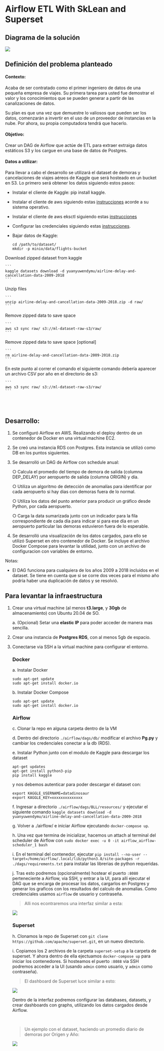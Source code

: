 # Airflow ETL With SkLean and Superset #
  

## Diagrama de la solución ##

  

[![](images/layout-aws.svg)](/images/layout-aws.svg)


## Definición del problema planteado ##


#### Contexto: ####


Acaba de ser contratado como el primer ingeniero de datos de una pequeña empresa de viajes. Su primera tarea para usted fue demostrar el valor y los conocimientos que se pueden generar a partir de las canalizaciones de datos.

Su plan es que una vez que demuestre lo valiosos que pueden ser los datos, comenzarán a invertir en el uso de un proveedor de instancias en la nube. Por ahora, su propia computadora tendrá que hacerlo.

#### Objetivo: ####

Crear un DAG de Airflow que actúe de ETL para extraer extraiga datos estáticos S3 y los cargue en una base de datos de Postgres.

#### Datos a utilizar: ####
  
Para llevar a cabo el desarrollo se utilizará el dataset de demoras y cancelaciones de viajes aéreos de Kaggle que será hosteado en un bucket en S3. Lo primero será obtener los datos siguiendo estos pasos:

* Instalar el cliente de Kaggle: pip install kaggle.

* Instalar el cliente de aws siguiendo estas [instrucciones](https://docs.aws.amazon.com/cli/latest/userguide/getting-started-install.html) acorde a su sistema operativo.

* Instalar el cliente de aws eksctl siguiendo estas [instrucciones](https://docs.aws.amazon.com/eks/latest/userguide/eksctl.html)

* Configurar las credenciales siguiendo estas [instrucciones](https://github.com/Kaggle/kaggle-api#api-credentials).

* Bajar datos de Kaggle:

	```
	cd /path/to/dataset/
	mkdir -p minio/data/flights-bucket
	```

Download zipped dataset from kaggle

	```
	kaggle datasets download -d yuanyuwendymu/airline-delay-and-cancellation-data-2009-2018
	```

Unzip files

	```
	unzip airline-delay-and-cancellation-data-2009-2018.zip -d raw/
	```


Remove zipped data to save space

	``` 
	aws s3 sync raw/ s3://ml-dataset-raw-s3/raw/
	```

Remove zipped data to save space [optional]

	```
	rm airline-delay-and-cancellation-data-2009-2018.zip
	```

En este punto al correr el comando el siguiente comando debería aparecer un archivo CSV por año en el directorio de s3:

	```
	aws s3 sync raw/ s3://ml-dataset-raw-s3/raw/
	```

<br><br>

## Desarrollo: ##

1. Se configuró Airflow en AWS. Realizando el deploy dentro de un contenedor de Docker en una virtual machine EC2.

2. Se creó una instancia RDS con Postgres. Esta instancia se utilizó como DB en los puntos siguientes.

3. Se desarrolló un DAG de Airflow con schedule anual:

	○ Calcula el promedio del tiempo de demora de salida (columna DEP_DELAY) por aeropuerto de salida (columna ORIGIN) y día.

	○ Utiliza un algoritmo de detección de anomalías para identificar por cada aeropuerto si hay dias con demoras fuera de lo normal.

	○ Utiliza los datos del punto anterior para producir un gráfico desde Python, por cada aeropuerto.

	○ Carga la data sumarizada junto con un indicador para la fila correspondiente de cada día para indicar si para ese día en un aeropuerto particular las demoras estuvieron fuera de lo esperable.


4. Se desarrolló una visualización de los datos cargados, para ello se utilizó Superset en otro contenedor de Docker. Se incluye el archivo Docker Compose para levantar la utilidad, junto con un archivo de configuracion con variables de entorno.


Notas:

- El DAG funciona para cualquiera de los años 2009 a 2018 incluidos en el dataset. Se tiene en cuenta que si se corre dos veces para el mismo año podría haber una duplicación de datos y se resolvió.

  
  

## Para levantar la infraestructura ##

  

1. Crear una virtual machine (al menos **t3.large**, y **30gb** de almacenamiento) con Ubuntu 20.04 de SO.

	a. (Opcional) Setar una **elastic IP** para poder acceder de manera mas sencilla.


2. Crear una instancia de **Postgres RDS**, con al menos 5gb de espacio.

  

3. Conectarse via SSH a la virtual machine para configurar el entorno.


	### Docker ###

	a. Instalar Docker	  

	```
	sudo apt-get update
	sudo apt-get install docker.io
	```

	b. Instalar Docker Compose

	```
	sudo apt-get update
	sudo apt-get install docker.io
	```

	### Airflow ###

	c. Clonar la repo en alguna carpeta dentro de la VM
	
	d. Dentro del directorio ```./airflow/dags/db/``` modificar el archivo **Pg.py** y cambiar los credenciales conectar a la db (RDS).

	e. Instalar Python junto con el modulo de Kaggle para descargar los dataset

	```
	apt-get updates
	apt-get install python3-pip
	pip install kaggle
	```

	y nos debemos autenticar para poder descargar el dataset con:

	```
	export KAGGLE_USERNAME=datadinosaur
	export KAGGLE_KEY=xxxxxxxxxxxxxx
	```

    f. Ingresar a directorio ```./airflow/dags/BLL/resources/``` y ejecutar el siguiente comando ```kaggle datasets download -d yuanyuwendymu/airline-delay-and-cancellation-data-2009-2018```
	
	g. Volver a ./airflow/ e iniciar Airflow ejecutando ```docker-compose up```.

	h. Una vez que termina de inicializar, hacemos un attach al terminal del scheduler de Airflow con ```sudo docker exec -u 0 -it airflow_airflow-scheduler_1 bash```
	
	i. En el terminal del contenedor, ejecutar ```pip install --no-user --target=/home/airflow/.local/lib/python3.8/site-packages -r ./dags/requirements.txt``` para instalar las librerias de python requeridas.
	
	j. Tras esto podremos (opcionalmente) hostear el puerto ```:8080``` perteneciente a Airflow, via SSH, y entrar a la UI, para allí ejecutar el DAG que se encarga de procesar los datos, cargarlos en Postgres y generar los graficos con los resultados del calculo de anomalias. Como credenciales usamos ```airflow``` de usuario y contraseña.

	> Alli nos econtraremos una interfaz similar a esta:

	[![](images/airflow-dashboard.png)](images/airflow-dashboard.png)

	### Superset ###

	h. Clonamos la repo de Superset con ```git clone https://github.com/apache/superset.git```, en un nuevo directorio.

	i. Copiamos los 2 archivos de la carpeta ```superset-setup``` a la carpeta de superset. Y ahora dentro de ella ejectuamos ```docker-compose up``` para iniciar los contenedores. Si hosteamos el puerto ```:8088``` via SSH podremos acceder a la UI (usando ```admin``` como usuario, y ```admin``` como contraseña). 


	> El dashboard de Superset luce similar a esto:
	
	[![](images/superset-dashboard.png)](images/superset-dashboard.png)

	Dentro de la interfaz podremos configurar las databases, datasets, y crear dashboards con graphs, utilizando los datos cargados desde Airflow.

	<br>

	> Un ejemplo con el dataset, haciendo un promedio diario de demoras por Origen y Año:

	[![](images/graph.png)](images/graph.png)

